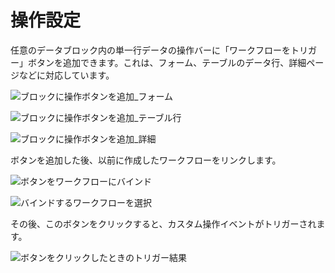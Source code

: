 # 操作設定

任意のデータブロック内の単一行データの操作バーに「ワークフローをトリガー」ボタンを追加できます。これは、フォーム、テーブルのデータ行、詳細ページなどに対応しています。

![ブロックに操作ボタンを追加_フォーム](https://static-docs.nocobase.com/20240509165428.png)

![ブロックに操作ボタンを追加_テーブル行](https://static-docs.nocobase.com/20240509165340.png)

![ブロックに操作ボタンを追加_詳細](https://static-docs.nocobase.com/20240509165545.png)

ボタンを追加した後、以前に作成したワークフローをリンクします。

![ボタンをワークフローにバインド](https://static-docs.nocobase.com/20240509165631.png)

![バインドするワークフローを選択](https://static-docs.nocobase.com/20240509165658.png)

その後、このボタンをクリックすると、カスタム操作イベントがトリガーされます。

![ボタンをクリックしたときのトリガー結果](https://static-docs.nocobase.com/20240509170453.png)

